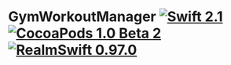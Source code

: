 # GymWorkoutManager [![Swift 2.1](https://img.shields.io/badge/Swift-2.1-orange.svg?style=flat)](https://developer.apple.com/swift/) [![CocoaPods 1.0 Beta 2](https://img.shields.io/badge/Carthage-compatible-4BC51D.svg?style=flat)](https://cocoapods.org/) [![RealmSwift 0.97.0](https://img.shields.io/badge/Carthage-compatible-4BC51D.svg?style=flat)](https://github.com/Carthage/Carthage)
